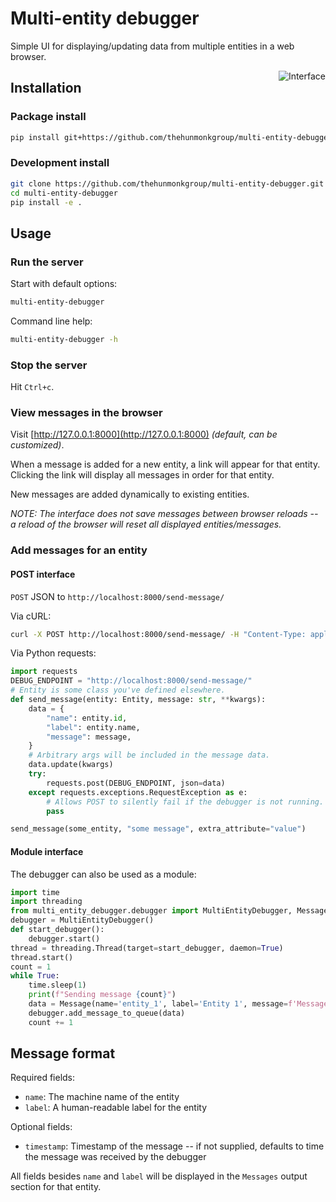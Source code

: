 # Multi-entity debugger

Simple UI for displaying/updating data from multiple entities in a web browser.

<img src="https://github.com/thehunmonkgroup/multi-entity-debugger/assets/43772/553f564a-3b7e-40d9-8399-fad65ac24853" alt="Interface" align="right" />

## Installation

### Package install

```sh
pip install git+https://github.com/thehunmonkgroup/multi-entity-debugger
```

### Development install

```sh
git clone https://github.com/thehunmonkgroup/multi-entity-debugger.git
cd multi-entity-debugger
pip install -e .
```

## Usage

### Run the server

Start with default options:

```sh
multi-entity-debugger
```

Command line help:

```sh
multi-entity-debugger -h
```

### Stop the server

Hit `Ctrl+c`.

### View messages in the browser

Visit [http://127.0.0.1:8000](http://127.0.0.1:8000) *(default, can be customized)*.

When a message is added for a new entity, a link will appear for that entity. Clicking the link will display all messages in order for that entity.

New messages are added dynamically to existing entities.

*NOTE: The interface does not save messages between browser reloads -- a reload of the browser will reset all displayed entities/messages.*

### Add messages for an entity

#### POST interface

`POST` JSON to `http://localhost:8000/send-message/`

Via cURL:

```sh
curl -X POST http://localhost:8000/send-message/ -H "Content-Type: application/json" -d '{"name":"agent_1", "label":"Agent 1", "message":"hello world"}'
```

Via Python requests:

```python
import requests
DEBUG_ENDPOINT = "http://localhost:8000/send-message/"
# Entity is some class you've defined elsewhere.
def send_message(entity: Entity, message: str, **kwargs):
    data = {
        "name": entity.id,
        "label": entity.name,
        "message": message,
    }
    # Arbitrary args will be included in the message data.
    data.update(kwargs)
    try:
        requests.post(DEBUG_ENDPOINT, json=data)
    except requests.exceptions.RequestException as e:
        # Allows POST to silently fail if the debugger is not running.
        pass

send_message(some_entity, "some message", extra_attribute="value")
```

#### Module interface

The debugger can also be used as a module:

```python
import time
import threading
from multi_entity_debugger.debugger import MultiEntityDebugger, Message
debugger = MultiEntityDebugger()
def start_debugger():
    debugger.start()
thread = threading.Thread(target=start_debugger, daemon=True)
thread.start()
count = 1
while True:
    time.sleep(1)
    print(f"Sending message {count}")
    data = Message(name='entity_1', label='Entity 1', message=f'Message {count}')
    debugger.add_message_to_queue(data)
    count += 1
```

## Message format

Required fields:

 * `name`: The machine name of the entity
 * `label`: A human-readable label for the entity

Optional fields:

 * `timestamp`: Timestamp of the message -- if not supplied, defaults to time the message was received by the debugger

All fields besides `name` and `label` will be displayed in the `Messages` output section for that entity.
